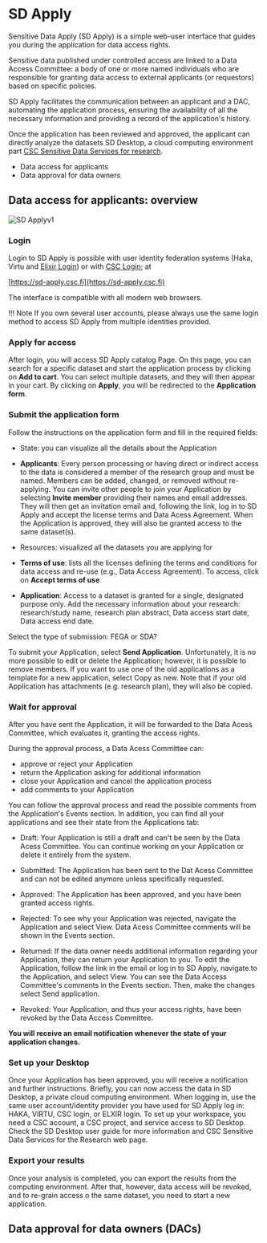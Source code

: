 # SD Apply


Sensitive Data Apply (SD Apply) is a simple web-user interface that guides you during the application for data access rights. 

Sensitive data published under controlled access are linked to a Data Access Committee: a body of one or more named individuals who are responsible for granting data access to external applicants (or requestors) based on specific policies. 

SD Apply facilitates the communication between an applicant and a DAC, automating the application process, 
ensuring the availability of all the necessary information and providing a record of the application's history. 

Once the application has been reviewed and approved, the applicant can directly analyze the datasets SD Desktop, a cloud computing environment part [CSC Sensitive Data Services for research](https://research.csc.fi/sensitive-data-services-for-research).

- Data access for applicants
- Data approval for data owners

## Data access for applicants: overview

![SD Applyv1](/img/148039341-24feb45e-06b4-4f48-bc04-c3816041ee7b.png)


### Login

Login to SD Apply is possible with user identity federation systems (Haka, Virtu and [Elixir Login](https://elixir-europe.org/register)) or with [CSC Login](../../accounts/how-to-create-new-user-account.md); at

[https://sd-apply.csc.fi](https://sd-apply.csc.fi)

The interface is compatible with all modern web browsers. 

!!! Note
    If you own several user accounts, please always use the same login method to access SD Apply from multiple identities provided. 



### Apply for access

After login, you will access SD Apply catalog Page. On this page, you can search for a specific dataset and start the application process by clicking on **Add to cart**. You can select multiple datasets, and they will then appear in your cart. By clicking on **Apply**, you will be redirected to the **Application form**.




### Submit the application form

Follow the instructions on the application form and fill in the required fields:

- State: you can visualize all the details about the Application

- **Applicants**: Every person processing or having direct or indirect access to the data is considered a member of the research group and must be named. Members can be added, changed, or removed without re-applying. You can invite other people to join your Application by selecting **Invite member** providing their names and email addresses. They will then get an invitation email and, following the link, log in to SD Apply and accept the license terms and Data Acess Agreement. When the Application is approved, they will also be granted access to the same dataset(s).

- Resources: visualized all the datasets you are applying for

- **Terms of use**: lists all the licenses defining the terms and conditions for data access and re-use (e.g., Data Access Agreement). To access, click on **Accept terms of use**

- **Application**: Access to a dataset is granted for a single, designated purpose only. Add the necessary information about your research: research/study name, research plan abstract, Data access start date, Data access end date.

Select the type of submission: FEGA or SDA?

To submit your Application, select **Send Application**. Unfortunately, it is no more possible to edit or delete the Application; however, it is possible to remove members.
If you want to use one of the old applications as a template for a new application, select Copy as new. Note that if your old Application has attachments (e.g. research plan), they will also be copied.


### Wait for approval

After you have sent the Application, it will be forwarded to the Data Acess Committee,  which evaluates it, granting the access rights. 

During the approval process, a Data Acess Committee can:

- approve or reject your Application
- return the Application asking for additional information
- close your Application and cancel the application process
- add comments to your Application

You can follow the approval process and read the possible comments from the Application's Events section. In addition, you can find all your applications and see their state from the Applications tab:

- Draft: Your Application is still a draft and can't be seen by the Data Acess Committee. You can continue working on your Application or delete it entirely from the system.

- Submitted: The Application has been sent to the Dat Acess Committee and can not be edited anymore unless specifically requested.

- Approved: The Application has been approved, and you have been granted access rights.

- Rejected: To see why your Application was rejected, navigate the Application and select View. Data Acess Committee comments will be shown in the Events section.

- Returned: If the data owner needs additional information regarding your Application, they can return your Application to you. To edit the Application, follow the link in the email or log in to SD Apply, navigate to the Application, and select View. You can see the Data Access Committee's comments in the Events section. Then, make the changes select Send application.

- Revoked: Your Application, and thus your access rights, have been revoked by the Data Access Committee.


**You will receive an email notification whenever the state of your application changes.**



### Set up your Desktop

Once your Application has been approved, you will receive a notification and further instructions. Briefly, you can now access the data in SD Desktop, a private cloud computing environment. When logging in, use the same user account/identity provider you have used for SD Apply log in: HAKA, VIRTU, CSC login, or ELXIR login.
To set up your workspace, you need a CSC account, a CSC project, and service access to SD Desktop. 
Check the SD Desktop user guide for more information and CSC Sensitive Data Services for the Research web page.


### Export your results
Once your analysis is completed, you can export the results from the computing environment. After that, however, data access will be revoked, and to re-grain access o the same dataset, you need to start a new application.



## Data approval for data owners (DACs)
